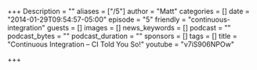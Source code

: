 +++
Description = ""
aliases = ["/5"]
author = "Matt"
categories = []
date = "2014-01-29T09:54:57-05:00"
episode = "5"
friendly = "continuous-integration"
guests = []
images = []
news_keywords = []
podcast = ""
podcast_bytes = ""
podcast_duration = ""
sponsors = []
tags = []
title = "Continuous Integration – CI Told You So!"
youtube = "v7iS906NPOw"

+++
